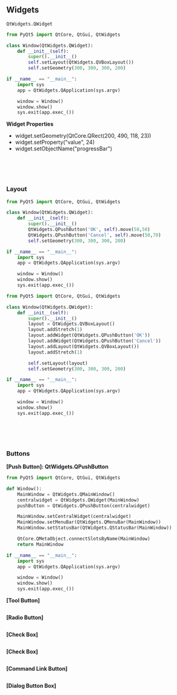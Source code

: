 ## Widgets
`QtWidgets.QWidget`
```python
from PyQt5 import QtCore, QtGui, QtWidgets

class Window(QtWidgets.QWidget):
    def __init__(self):
        super().__init__()
        self.setLayout(QtWidgets.QVBoxLayout())
        self.setGeometry(300, 300, 300, 200)

if __name__ == "__main__":
    import sys
    app = QtWidgets.QApplication(sys.argv)

    window = Window()
    window.show()
    sys.exit(app.exec_())
```
  

**Widget Properties**
 - widget.setGeometry(QtCore.QRect(200, 490, 118, 23))
 - widget.setProperty("value", 24)
 - widget.setObjectName("progressBar")


<br/><br/><br/>
### Layout
```python
from PyQt5 import QtCore, QtGui, QtWidgets

class Window(QtWidgets.QWidget):
    def __init__(self):
        super().__init__()
        QtWidgets.QPushButton('OK', self).move(50,50)
        QtWidgets.QPushButton('Cancel', self).move(50,70)
        self.setGeometry(300, 300, 300, 200)

if __name__ == "__main__":
    import sys
    app = QtWidgets.QApplication(sys.argv)

    window = Window()
    window.show()
    sys.exit(app.exec_())
```
    
```python
from PyQt5 import QtCore, QtGui, QtWidgets

class Window(QtWidgets.QWidget):
    def __init__(self):
        super().__init__()
        layout = QtWidgets.QVBoxLayout()
        layout.addStretch(1)
        layout.addWidget(QtWidgets.QPushButton('OK'))
        layout.addWidget(QtWidgets.QPushButton('Cancel'))
        layout.addLayout(QtWidgets.QVBoxLayout())
        layout.addStretch(1)

        self.setLayout(layout)
        self.setGeometry(300, 300, 300, 200)

if __name__ == "__main__":
    import sys
    app = QtWidgets.QApplication(sys.argv)

    window = Window()
    window.show()
    sys.exit(app.exec_())
```


<br/><br/><br/>
### Buttons
**[Push Button]: QtWidgets.QPushButton**
```python
from PyQt5 import QtCore, QtGui, QtWidgets

def Window():
    MainWindow = QtWidgets.QMainWindow()
    centralwidget = QtWidgets.QWidget(MainWindow)
    pushButton = QtWidgets.QPushButton(centralwidget)

    MainWindow.setCentralWidget(centralwidget)
    MainWindow.setMenuBar(QtWidgets.QMenuBar(MainWindow))
    MainWindow.setStatusBar(QtWidgets.QStatusBar(MainWindow))

    QtCore.QMetaObject.connectSlotsByName(MainWindow)
    return MainWindow

if __name__ == "__main__":
    import sys
    app = QtWidgets.QApplication(sys.argv)

    window = Window()
    window.show()
    sys.exit(app.exec_())
```

**[Tool Button]**
```python
```

**[Radio Button]**
```python
```

**[Check Box]**
```python
```

**[Check Box]**
```python
```

**[Command Link Button]**
```python
```

**[Dialog Button Box]**
```python
```
